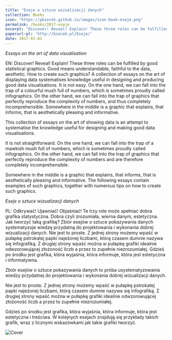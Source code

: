 ```yaml
---
title: "Eseje o sztuce wizualizacji danych"
collection: Books
icon: "https://pbiecek.github.io/images/icon-book-eseje.png"
permalink: /books/2017-eseje
excerpt: "Discover! Reveal! Explain! These three roles can be fulfilled by good statistical graphics. Good means understandable, faithful to the data, aesthetic. How to create such graphics? A collection of essays on the art of displaying data systematises knowledge useful in designing and producing good data visualisations. It is not easy. On the one hand, we can fall into the trap of a colourful mush full of numbers, which is sometimes proudly called infographics. On the other hand, we can fall into the trap of graphics that perfectly reproduce the complexity of numbers, and thus completely incomprehensible. Somewhere in the middle is a graphic that explains, that informs, that is aesthetically pleasing and informative."
paperurl-pl: 'http://biecek.pl/Eseje/'
date: 2017-01-01
---
```


*Essays on the art of data visualisation*

EN: Discover! Reveal! Explain! These three roles can be fulfilled by good statistical graphics. Good means understandable, faithful to the data, aesthetic. How to create such graphics? A collection of essays on the art of displaying data systematises knowledge useful in designing and producing good data visualisations. It is not easy. On the one hand, we can fall into the trap of a colourful mush full of numbers, which is sometimes proudly called infographics. On the other hand, we can fall into the trap of graphics that perfectly reproduce the complexity of numbers, and thus completely incomprehensible. Somewhere in the middle is a graphic that explains, that informs, that is aesthetically pleasing and informative.

This collection of essays on the art of showing data is an attempt to systematise the knowledge useful for designing and making good data visualisations.

It is not straightforward. On the one hand, we can fall into the trap of a mawkish mush full of numbers, which is sometimes proudly called infographics. On the other hand, we can fall into the trap of graphics that perfectly reproduce the complexity of numbers and are therefore completely incomprehensible.

Somewhere in the middle is a graphic that explains, that informs, that is aesthetically pleasing and informative. The following essays contain examples of such graphics, together with numerous tips on how to create such graphics.

*Eseje o sztuce wizualizacji danych*

PL: Odkrywać! Ujawniać! Objaśniać! Te trzy role może spełniać dobra grafika statystyczna. Dobra czyli zrozumiała, wierna danym, estetyczna. Jak tworzyć taką grafikę? Zbiór esejów o sztuce pokazywania danych systematyzuje wiedzę przydatną do projektowania i wykonania dobrej wizualizacji danych. Nie jest to proste. Z jednej strony możemy wpaść w pułapkę pstrokatej papki najeżonej liczbami, którą czasem dumnie nazywa się infografiką. Z drugiej strony wpaść można w pułapkę grafiki idealnie odwzorowującej złożoność liczb a przez to zupełnie niezrozumiałej. Gdzieś po środku jest grafika, która wyjaśnia, która informuje, która jest estetyczna i informatywna.

Zbiór esejów o sztuce pokazywania danych to próba usystematyzowania wiedzy przydatnej do projektowania i wykonania dobrej wizualizacji danych.

Nie jest to proste. Z jednej strony możemy wpaść w pułapkę pstrokatej papki najeżonej liczbami, którą czasem dumnie nazywa się infografiką. Z drugiej strony wpaść można w pułapkę grafiki idealnie odwzorowującej złożoność liczb a przez to zupełnie niezrozumiałej.

Gdzieś po środku jest grafika, która wyjaśnia, która informuje, która jest estetyczna i treściwa. W kolejnych esejach znajdują się przykłady takich grafik, wraz z licznymi wskazówkami jak takie grafiki tworzyć.

![Cover](http://biecek.pl/EsejeO.jpg)


